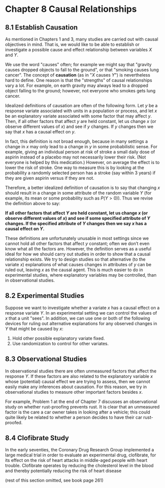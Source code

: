 # Chapter 8 Causal Relationships

## 8.1 Establish Causation

As mentioned in Chapters 1 and 3, many studies are carried out with causal objectives in mind. That is, we would like to be able to establish or investigate a possible cause and effect relationship between variables $X$ and $Y$. 

We use the word "causes" often; for example we might say that "gravity causes dropped objects to fall to the ground", or that "smoking causes lung cancer". The concept of **causation** (as in "$X$ causes $Y$") is nevertheless hard to define. One reason is that the "strengths" of causal relationships vary a lot. For example, on earth gravity may always lead to a dropped object falling to the ground; however, not everyone who smokes gets lung cancer.

Idealized definitions of causation are often of the following form. Let $y$ be a response variate associated with units in a population or process, and let $x$ be an explanatory variate associated with some factor that may affect $y$. Then, if all other factors that affect $y$ are held constant, let us change $x$ (or observe different values of $x$) and see if $y$ changes. If $y$ changes then we say that $x$ has a causal effect on $y$.

In fact, this definition is not broad enough, because in many settings a change in $x$ may only lead to a change in $y$ in some probabilistic sense. For example, giving an individual person at risk of stroke a small daily dose of aspirin instead of a placebo may not necessarily lower their risk. (Not everyone is helped by this medication.) However, on average the effect is to lower the risk of stroke. One way to measure this is by looking at the probability a randomly selected person has a stroke (say within 3 years) if they are given aspirin versus if they are not. 

Therefore, a better idealized definition of causation is to say that changing $x$ should result in a change in some attribute of the random variable $Y$ (for example, its mean or some probability such as $P(Y>0)$). Thus we revise the definition above to say:

**If all other factors that affect $Y$ are held constant, let us change $x$ (or observe different values of $x$) and see if some specified attribute of $Y$ changes. If the specified attribute of $Y$ changes then we say $x$ has a causal effect on $Y$.**

These definitions are unfortunately unusable in most settings since we cannot hold all other factors that affect $y$ constant; often we don’t even know what all the factors are. However, the definition serves as a useful ideal for how we should carry out studies in order to show that a causal relationship exists. We try to design studies so that alternative (to the variate $x$) explanations of what causes changes in attributes of $y$ can be ruled out, leaving $x$ as the causal agent. This is much easier to do in experimental studies, where explanatory variables may be controlled, than in observational studies. 

## 8.2 Experimental Studies

Suppose we want to investigate whether a variate $x$ has a causal effect on a response variate $Y$. In an experimental setting we can control the values of $x$ that a unit "sees". In addition, we can use one or both of the following devices for ruling out alternative explanations for any observed changes in $Y$ that might be caused by $x$:

1.	Hold other possible explanatory variate fixed.
2.	Use randomization to control for other variates.

## 8.3 Observational Studies

In observational studies there are often unmeasured factors that affect the response $Y$. If these factors are also related to the explanatory variable $x$ whose (potential) causal effect we are trying to assess, then we cannot easily make any inferences about causation. For this reason, we try in observational studies to measure other important factors besides $x$. 

For example, Problem 1 at the end of Chapter 7 discusses an observational study on whether rust-proofing prevents rust. It is clear that an unmeasured factor is the care a car owner takes in looking after a vehicle; this could quite likely be related to whether a person decides to have their car rust-proofed.

## 8.4 Clofibrate Study

In the early seventies, the Coronary Drug Research Group implemented a large medical trial in order to evaluate an experimental drug, clofibrate, for its effect on the risk of heart attacks in middle-aged people with heart trouble. Clofibrate operates by reducing the cholesterol level in the blood and thereby potentially reducing the risk of heart disease

(rest of this section omitted, see book page 261)